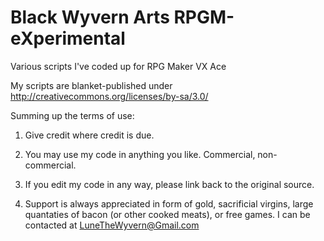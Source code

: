 # Black Wyvern Arts RPGM-eXperimental
Various scripts I've coded up for RPG Maker VX Ace

My scripts are blanket-published under http://creativecommons.org/licenses/by-sa/3.0/

Summing up the terms of use:

1. Give credit where credit is due.

2. You may use my code in anything you like. Commercial, non-commercial.

3. If you edit my code in any way, please link back to the original source.

4. Support is always appreciated in form of gold, sacrificial virgins,
    large quantaties of bacon (or other cooked meats), or free games.
        I can be contacted at LuneTheWyvern@Gmail.com
